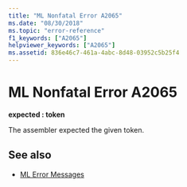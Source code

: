 ```yaml
---
title: "ML Nonfatal Error A2065"
ms.date: "08/30/2018"
ms.topic: "error-reference"
f1_keywords: ["A2065"]
helpviewer_keywords: ["A2065"]
ms.assetid: 836e46c7-461a-4abc-8d48-03952c5b25f4
---
```

# ML Nonfatal Error A2065

**expected : token**

The assembler expected the given token.

## See also

- [ML Error Messages](../../assembler/masm/ml-error-messages.md)
